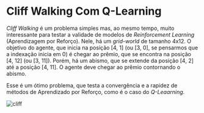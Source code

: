 # Cliff Walking Com Q-Learning

_Cliff Walking_ é um problema simples mas, ao mesmo tempo, muito interessante para testar a validade de modelos de _Reinforcement Learning_ (Aprendizagem por Reforço). Nele, há um _grid-world_ de tamanho 4x12. O objetivo do agente, que inicia na posição [4, 1] (ou [3, 0], se pensarmos que a indexação inicia em 0) é chegar ao prêmio, que se encontra na posição [4, 12] (ou [3, 11]). Porém, há um abismo, que se extende da posição [4, 2] até a posição [4, 11]. O agente deve chegar ao prêmio contornando o abismo.

Esse é um ótimo problema, que testa a convergência e a rapidez de métodos de Aprendizado por Reforço, como é o caso do _Q-Leaarning_.

![cliff](https://github.com/pedrohmjf/cliff_walking/assets/126244260/c4bd4048-56b9-4b7d-a586-d988f8ff9c3c)
